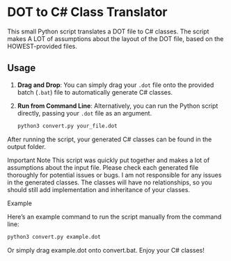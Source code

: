 # DOT to C# Class Translator

This small Python script translates a DOT file to C# classes. The script makes A LOT of assumptions about the layout of the DOT file, based on the HOWEST-provided files.

## Usage

1. **Drag and Drop**: You can simply drag your `.dot` file onto the provided batch (`.bat`) file to automatically generate C# classes.
2. **Run from Command Line**: Alternatively, you can run the Python script directly, passing your `.dot` file as an argument.

   ```bash
   python3 convert.py your_file.dot
After running the script, your generated C# classes can be found in the output folder.

Important Note
This script was quickly put together and makes a lot of assumptions about the input file. Please check each generated file thoroughly for potential issues or bugs. I am not responsible for any issues in the generated classes.
The classes will have no relationships, so you should still add implementation and inheritance of your classes.

Example

Here’s an example command to run the script manually from the command line:

```bash
python3 convert.py example.dot
```
Or simply drag example.dot onto convert.bat.
Enjoy your C# classes!
